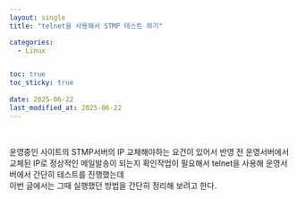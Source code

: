```yaml
---
layout: single
title: "telnet을 사용해서 STMP 테스트 하기"

categories:
  - Linux


toc: true
toc_sticky: true
 
date: 2025-06-22
last_modified_at: 2025-06-22
---
```

<br/>

운영중인 사이트의 STMP서버의 IP 교체해야하는 요건이 있어서 반영 전 운영서버에서 교체된 IP로 정상적인 메일발송이 되는지 확인작업이 필요해서 telnet을 사용해 운영서버에서 간단히 테스트를 진행했는데<br/>
이번 글에서는 그때 실행했던 방법을 간단히 정리해 보려고 한다.
<br/>
<br/>
```



```
<br/>

